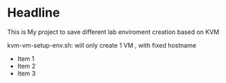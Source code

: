 Headline
========
This is My project to save different lab enviroment creation based on KVM

kvm-vm-setup-env.sh: will only create 1 VM , with fixed hostname

* Item 1
* Item 2
* Item 3


